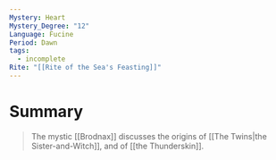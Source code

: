 ```yaml
---
Mystery: Heart
Mystery_Degree: "12"
Language: Fucine
Period: Dawn
tags:
  - incomplete
Rite: "[[Rite of the Sea's Feasting]]"
---
```

# Summary
> The mystic [[Brodnax]] discusses the origins of [[The Twins|the Sister-and-Witch]], and of [[the Thunderskin]].

